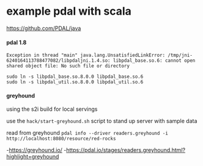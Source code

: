 example pdal with scala
===

https://github.com/PDAL/java


#### pdal 1.8

`Exception in thread "main" java.lang.UnsatisfiedLinkError: /tmp/jni-6240164113788477082/libpdaljni.1.4.so: libpdal_base.so.6: cannot open shared object file: No such file or directory`

```
sudo ln -s libpdal_base.so.8.0.0 libpdal_base.so.6
sudo ln -s libpdal_util.so.8.0.0 libpdal_util.so.6
```

#### greyhound

using the s2i build for local servings

use the `hack/start-greyhound.sh` script to stand up server with sample data

read from greyhound 
`pdal info --driver readers.greyhound -i http://localhost:8080/resource/red-rocks`

-https://greyhound.io/
-https://pdal.io/stages/readers.greyhound.html?highlight=greyhound
